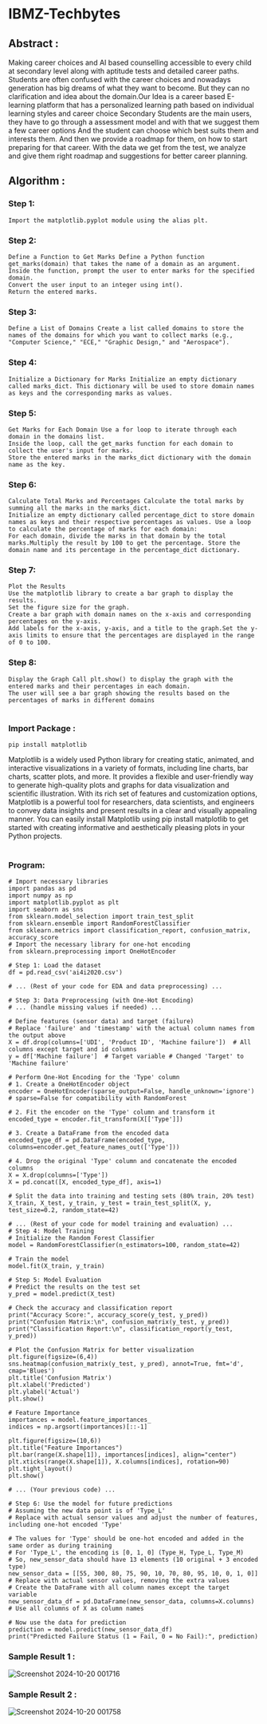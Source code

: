 # IBMZ-Techbytes

## Abstract :
Making career choices and AI based counselling accessible to every child at secondary level along with aptitude tests and detailed career paths. Students are often confused with the career choices and nowadays generation has big dreams of what they want to become. But they can no clarification and idea about the domain.Our Idea is a career based E-learning platform that has a personalized learning path based on individual learning styles and career choice
Secondary Students are the main users, they have to go through a assessment model and with that we suggest them a few career options
And the student can choose which best suits them and interests them. And then we provide a roadmap for them, on how to start preparing for that career. With the data we get from the test, we analyze and give them right roadmap and suggestions for better career planning.

## Algorithm :

### Step 1:
``` Import Matplotlib
Import the matplotlib.pyplot module using the alias plt.
```
### Step 2:
```
Define a Function to Get Marks Define a Python function get_marks(domain) that takes the name of a domain as an argument.
Inside the function, prompt the user to enter marks for the specified domain.
Convert the user input to an integer using int().
Return the entered marks.
```
### Step 3:
```
Define a List of Domains Create a list called domains to store the names of the domains for which you want to collect marks (e.g., "Computer Science," "ECE," "Graphic Design," and "Aerospace").
```
### Step 4: 
```
Initialize a Dictionary for Marks Initialize an empty dictionary called marks_dict. This dictionary will be used to store domain names as keys and the corresponding marks as values.
``` 

### Step 5:
```
Get Marks for Each Domain Use a for loop to iterate through each domain in the domains list.
Inside the loop, call the get_marks function for each domain to collect the user's input for marks.
Store the entered marks in the marks_dict dictionary with the domain name as the key.
```
### Step 6: 
```
Calculate Total Marks and Percentages Calculate the total marks by summing all the marks in the marks_dict.
Initialize an empty dictionary called percentage_dict to store domain names as keys and their respective percentages as values. Use a loop to calculate the percentage of marks for each domain:
For each domain, divide the marks in that domain by the total marks.Multiply the result by 100 to get the percentage. Store the domain name and its percentage in the percentage_dict dictionary.
```
### Step 7: 
```
Plot the Results
Use the matplotlib library to create a bar graph to display the results.
Set the figure size for the graph.
Create a bar graph with domain names on the x-axis and corresponding percentages on the y-axis.
Add labels for the x-axis, y-axis, and a title to the graph.Set the y-axis limits to ensure that the percentages are displayed in the range of 0 to 100.
```
### Step 8: 
```
Display the Graph Call plt.show() to display the graph with the entered marks and their percentages in each domain.
The user will see a bar graph showing the results based on the percentages of marks in different domains
```

#

### Import Package :

```
pip install matplotlib
```
Matplotlib is a widely used Python library for creating static, animated, and interactive visualizations in a variety of formats, including line charts, bar charts, scatter plots, and more. It provides a flexible and user-friendly way to generate high-quality plots and graphs for data visualization and scientific illustration. With its rich set of features and customization options, Matplotlib is a powerful tool for researchers, data scientists, and engineers to convey data insights and present results in a clear and visually appealing manner. You can easily install Matplotlib using pip install matplotlib to get started with creating informative and aesthetically pleasing plots in your Python projects.

#

### Program:
```
# Import necessary libraries
import pandas as pd
import numpy as np
import matplotlib.pyplot as plt
import seaborn as sns
from sklearn.model_selection import train_test_split
from sklearn.ensemble import RandomForestClassifier
from sklearn.metrics import classification_report, confusion_matrix, accuracy_score
# Import the necessary library for one-hot encoding
from sklearn.preprocessing import OneHotEncoder

# Step 1: Load the dataset
df = pd.read_csv('ai4i2020.csv')

# ... (Rest of your code for EDA and data preprocessing) ...

# Step 3: Data Preprocessing (with One-Hot Encoding)
# ... (handle missing values if needed) ...

# Define features (sensor data) and target (failure)
# Replace 'failure' and 'timestamp' with the actual column names from the output above
X = df.drop(columns=['UDI', 'Product ID', 'Machine failure'])  # All columns except target and id columns
y = df['Machine failure']  # Target variable # Changed 'Target' to 'Machine failure'

# Perform One-Hot Encoding for the 'Type' column
# 1. Create a OneHotEncoder object
encoder = OneHotEncoder(sparse_output=False, handle_unknown='ignore') # sparse=False for compatibility with RandomForest

# 2. Fit the encoder on the 'Type' column and transform it
encoded_type = encoder.fit_transform(X[['Type']]) 

# 3. Create a DataFrame from the encoded data
encoded_type_df = pd.DataFrame(encoded_type, columns=encoder.get_feature_names_out(['Type']))

# 4. Drop the original 'Type' column and concatenate the encoded columns
X = X.drop(columns=['Type'])
X = pd.concat([X, encoded_type_df], axis=1)

# Split the data into training and testing sets (80% train, 20% test)
X_train, X_test, y_train, y_test = train_test_split(X, y, test_size=0.2, random_state=42)

# ... (Rest of your code for model training and evaluation) ...
# Step 4: Model Training
# Initialize the Random Forest Classifier
model = RandomForestClassifier(n_estimators=100, random_state=42)

# Train the model
model.fit(X_train, y_train)

# Step 5: Model Evaluation
# Predict the results on the test set
y_pred = model.predict(X_test)

# Check the accuracy and classification report
print("Accuracy Score:", accuracy_score(y_test, y_pred))
print("Confusion Matrix:\n", confusion_matrix(y_test, y_pred))
print("Classification Report:\n", classification_report(y_test, y_pred))

# Plot the Confusion Matrix for better visualization
plt.figure(figsize=(6,4))
sns.heatmap(confusion_matrix(y_test, y_pred), annot=True, fmt='d', cmap='Blues')
plt.title('Confusion Matrix')
plt.xlabel('Predicted')
plt.ylabel('Actual')
plt.show()

# Feature Importance
importances = model.feature_importances_
indices = np.argsort(importances)[::-1]

plt.figure(figsize=(10,6))
plt.title("Feature Importances")
plt.bar(range(X.shape[1]), importances[indices], align="center")
plt.xticks(range(X.shape[1]), X.columns[indices], rotation=90)
plt.tight_layout()
plt.show()

# ... (Your previous code) ...

# Step 6: Use the model for future predictions
# Assuming the new data point is of 'Type_L'
# Replace with actual sensor values and adjust the number of features, including one-hot encoded 'Type'

# The values for 'Type' should be one-hot encoded and added in the same order as during training
# For 'Type_L', the encoding is [0, 1, 0] (Type_H, Type_L, Type_M)
# So, new_sensor_data should have 13 elements (10 original + 3 encoded type)
new_sensor_data = [[55, 300, 80, 75, 90, 10, 70, 80, 95, 10, 0, 1, 0]]  # Replace with actual sensor values, removing the extra values
# Create the DataFrame with all column names except the target variable
new_sensor_data_df = pd.DataFrame(new_sensor_data, columns=X.columns) # Use all columns of X as column names

# Now use the data for prediction
prediction = model.predict(new_sensor_data_df)  
print("Predicted Failure Status (1 = Fail, 0 = No Fail):", prediction)
```

### Sample Result 1 :
![Screenshot 2024-10-20 001716](https://github.com/user-attachments/assets/f8760ee6-3a77-45ea-b3dc-7278b0fb0fe1)

### Sample Result 2 :
![Screenshot 2024-10-20 001758](https://github.com/user-attachments/assets/ee3536de-80f2-4132-b786-44610ddda79c)



